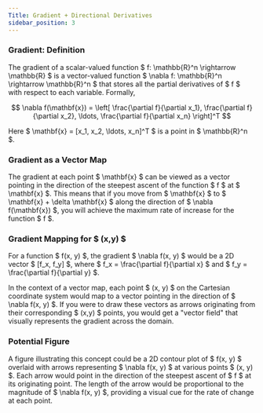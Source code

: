 ```yaml
---
Title: Gradient + Directional Derivatives
sidebar_position: 3
---
```


### Gradient: Definition

The gradient of a scalar-valued function $ f: \mathbb{R}^n \rightarrow \mathbb{R} $ is a vector-valued function $ \nabla f: \mathbb{R}^n \rightarrow \mathbb{R}^n $ that stores all the partial derivatives of $ f $ with respect to each variable. Formally,

$$
\nabla f(\mathbf{x}) = \left[ \frac{\partial f}{\partial x_1}, \frac{\partial f}{\partial x_2}, \ldots, \frac{\partial f}{\partial x_n} \right]^T
$$

Here $ \mathbf{x} = [x_1, x_2, \ldots, x_n]^T $ is a point in $ \mathbb{R}^n $.

### Gradient as a Vector Map

The gradient at each point $ \mathbf{x} $ can be viewed as a vector pointing in the direction of the steepest ascent of the function $ f $ at $ \mathbf{x} $. This means that if you move from $ \mathbf{x} $ to $ \mathbf{x} + \delta \mathbf{x} $ along the direction of $ \nabla f(\mathbf{x}) $, you will achieve the maximum rate of increase for the function $ f $.

### Gradient Mapping for $ (x,y) $

For a function $ f(x, y) $, the gradient $ \nabla f(x, y) $ would be a 2D vector $ [f_x, f_y] $, where $ f_x = \frac{\partial f}{\partial x} $ and $ f_y = \frac{\partial f}{\partial y} $.

In the context of a vector map, each point $ (x, y) $ on the Cartesian coordinate system would map to a vector pointing in the direction of $ \nabla f(x, y) $. If you were to draw these vectors as arrows originating from their corresponding $ (x,y) $ points, you would get a "vector field" that visually represents the gradient across the domain.

### Potential Figure

A figure illustrating this concept could be a 2D contour plot of $ f(x, y) $ overlaid with arrows representing $ \nabla f(x, y) $ at various points $ (x, y) $. Each arrow would point in the direction of the steepest ascent of $ f $ at its originating point. The length of the arrow would be proportional to the magnitude of $ \nabla f(x, y) $, providing a visual cue for the rate of change at each point.